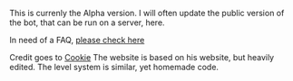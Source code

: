 This is currenly the Alpha version.
I will often update the public version of the bot, that can be run on a server, here.

In need of a FAQ,
[please check here](http://nurevam.site/faq)


Credit goes to [Cookie](https://github.com/cookkkie/mee6)
The website is based on his website, but heavily edited.
The level system is similar, yet homemade code.
